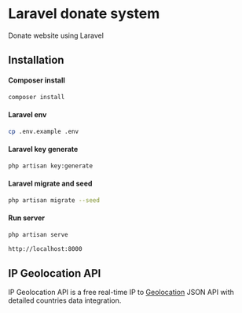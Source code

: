 # Laravel donate system

Donate website using Laravel
## Installation
#### Composer install
```bash
composer install
```
#### Laravel env
```bash
cp .env.example .env
```
#### Laravel key generate
```bash
php artisan key:generate
```
#### Laravel migrate and seed
```bash
php artisan migrate --seed
```
#### Run server
```bash
php artisan serve

http://localhost:8000
```

## IP Geolocation API
IP Geolocation API is a free real-time IP to [Geolocation](https://ipgeolocationapi.com/) JSON API with detailed countries data integration.